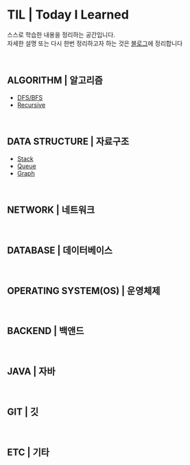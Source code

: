 # TIL | Today I Learned
스스로 학습한 내용을 정리하는 공간입니다.  
자세한 설명 또는 다시 한번 정리하고자 하는 것은 [블로그](https://seen-young.tistory.com/)에 정리합니다

<br>

## ALGORITHM | 알고리즘
- [DFS/BFS](ALGORITHM/DFS.BFS.md)
- [Recursive](ALGORITHM/Recursive.md)



<br>

## DATA STRUCTURE | 자료구조
- [Stack](DATASTRUCTURE/Stack.md)
- [Queue](DATASTRUCTURE/Queue.md)
- [Graph](DATASTRUCTURE/Graph.md)



<br>

## NETWORK | 네트워크



<br>

## DATABASE | 데이터베이스






<br>


## OPERATING SYSTEM(OS) | 운영체제




<br>

## BACKEND | 백앤드



<br>

## JAVA | 자바



<br>

## GIT | 깃



<br>

## ETC | 기타

